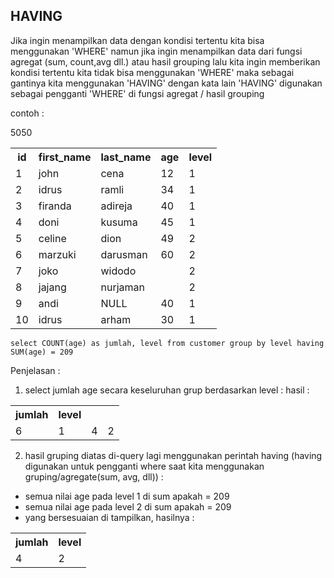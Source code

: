## HAVING

Jika ingin menampilkan data dengan kondisi tertentu kita bisa menggunakan 'WHERE' namun
jika ingin menampilkan data dari fungsi agregat (sum, count,avg dll.) atau hasil grouping lalu kita ingin memberikan kondisi tertentu kita tidak bisa menggunakan 'WHERE'
maka sebagai gantinya kita menggunakan 'HAVING'
dengan kata lain 'HAVING' digunakan sebagai pengganti 'WHERE' di fungsi agregat / hasil grouping

contoh : 
<table>
  <tr>
    <th>id</th><th>first_name</th><th>last_name</th><th>age</th><th>level</th>
  </tr>
  <tr>
    <td>1</td><td>john</td><td>cena</td><td>12</td><td>1</td>
  </tr>
  <tr>
    <td>2</td><td>idrus</td><td>ramli</td><td>34</td><td>1</td>
  </tr>
  <tr>
    <td>3</td><td>firanda</td><td>adireja</td><td>40</td><td>1</td>
  </tr>
  <tr>
    <td>4</td><td>doni</td><td>kusuma</td><td>45</td><td>1</td>
  </tr>
  <tr>
    <td>5</td><td>celine</td><td>dion</td><td>49</td><td>2</td>
  </tr>
  <tr>
    <td>6</td><td>marzuki</td><td>darusman</td><td>60</td><td>2</td>
  </tr>  
  <tr>
    <td>7</td><td>joko</td><td>widodo</td><td></td>50<td>2</td>
  </tr>  
  <tr>
    <td>8</td><td>jajang</td><td>nurjaman</td>50<td></td><td>2</td>
  </tr>  
  <tr>
    <td>9</td><td>andi</td><td>NULL</td><td>40</td><td>1</td>
  </tr>  
  <tr>
    <td>10</td><td>idrus</td><td>arham</td><td>30</td><td>1</td>
  </tr> 
</table>  


```
select COUNT(age) as jumlah, level from customer group by level having SUM(age) = 209
```

Penjelasan : 
1. select jumlah age secara keseluruhan grup berdasarkan level :
hasil :

<table>
  <tr>
    <th>jumlah</th><th>level</th>
  </tr>
  <tr>
    <td>6</td><td>1</td>
    <td>4</td><td>2</td>
  </tr>
</table>

2. hasil gruping diatas di-query lagi menggunakan perintah having (having digunakan untuk pengganti where saat kita menggunakan gruping/agregate(sum, avg, dll)) :
  -  semua nilai age pada level 1 di sum apakah = 209
  -  semua nilai age pada level 2 di sum apakah = 209
  -  yang bersesuaian di tampilkan, hasilnya :
  
<table>
  <tr>
    <th>jumlah</th><th>level</th>
  </tr>
  <tr>
    <td>4</td><td>2</td>
  </tr>
</table>
